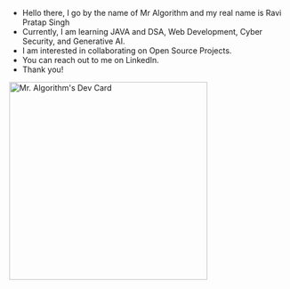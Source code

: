 - Hello there, I go by the name of Mr Algorithm and my real name is Ravi Pratap Singh 
- Currently, I am learning JAVA and DSA, Web Development, Cyber Security, and Generative AI. 
- I am interested in collaborating on Open Source Projects. 
- You can reach out to me on LinkedIn. 
- Thank you!

  
<a href="https://app.daily.dev/ravixalgorithm"><img src="https://api.daily.dev/devcards/v2/eNnDdhwePHpxspL2Se3FJ.png?type=default&r=4j6" width="356" alt="Mr. Algorithm's Dev Card"/></a>
              

